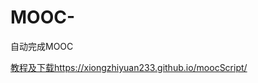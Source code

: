 # MOOC-
自动完成MOOC

[教程及下载](https://xiongzhiyuan233.github.io/moocScript/)https://xiongzhiyuan233.github.io/moocScript/
